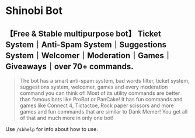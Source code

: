 # Shinobi Bot
## 【Free & Stable multipurpose bot】 Ticket System｜Anti-Spam System｜Suggestions System｜Welcomer｜Moderation｜Games｜Giveaways｜over 70+ commands.
> The bot has a smart anti-spam system, bad words filter, ticket system, suggestions system, welcomer, games and every moderation command you can think of!
> Most of its utility commands are better than famous bots like ProBot or PanCake!
> It has fun commands and games like Connect 4, Tictactoe, Rock paper scissors and more games and fun commands that are similar to Dank Memer!
> You get all of that and much more in only one bot!

Use `/sbhelp` for info about how to use.
